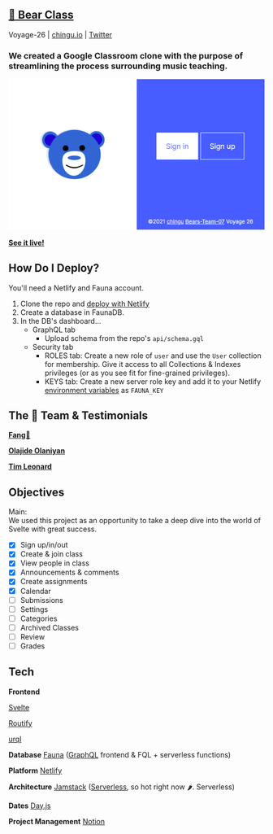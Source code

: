 ## [**🎼 Bear Class**](https://bearclass.netlify.app/)

Voyage-26 | [chingu.io](https://chingu.io) | [Twitter](https://twitter.com/ChinguCollabs)

### We created a Google Classroom clone with the purpose of streamlining the process surrounding music teaching.

<a href="https://bearclass.netlify.app/" target="_blank">
  <p align="center">
    <img alt="preview" src="assets/images/preview.png">
  </p>
</a>

**[See it live!](https://bearclass.netlify.app/)**

## How Do I Deploy?

You'll need a Netlify and Fauna account.

1. Clone the repo and [deploy with Netlify](https://docs.netlify.com/site-deploys/create-deploys/#deploy-with-git)
2. Create a database in FaunaDB. 
3. In the DB's dashboard...
    - GraphQL tab
        - Upload schema from the repo's `api/schema.gql`
    - Security tab
        - ROLES tab: Create a new role of `user` and use the `User` collection for membership. Give it access to all Collections & Indexes privileges (or as you see fit for fine-grained privileges).
        - KEYS tab: Create a new server role key and add it to your Netlify [environment variables](https://docs.netlify.com/configure-builds/environment-variables/#declare-variables) as `FAUNA_KEY`

## The 🐻 **Team & Testimonials**

**[Fang🦁](https://github.com/armchair-traveller)**

[**Olajide Olaniyan**](https://github.com/jidemobell)

[**Tim Leonard**](https://github.com/iamtimleonard)

## Objectives

Main: We used this project as an opportunity to take a deep dive into the world of Svelte with great success.

- [x]  Sign up/in/out
- [x]  Create & join class
- [x]  View people in class
- [x]  Announcements & comments
- [x]  Create assignments
- [x]  Calendar
- [ ]  Submissions
- [ ]  Settings
- [ ]  Categories
- [ ]  Archived Classes
- [ ]  Review
- [ ]  Grades

## **Tech**

**Frontend**

[Svelte](https://svelte.dev/)

[Routify](https://routify.dev/)

[urql](https://formidable.com/open-source/urql/)

**Database** [Fauna](https://fauna.com/) ([GraphQL](https://graphql.org/) frontend & FQL + serverless functions)

**Platform** [Netlify](https://www.netlify.com/)

**Architecture** [Jamstack](https://jamstack.org/) ([Serverless](https://serverless.css-tricks.com/), so hot right now 🌶. Serverless)

**Dates** [Day.js](https://day.js.org/)

**Project Management** [Notion](https://www.notion.so/)
